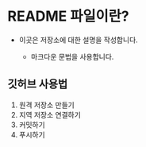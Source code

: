 # README 파일이란?

- 이곳은 저장소에 대한 설명을 작성합니다.

  - 마크다운 문법을 사용합니다.

## 깃허브 사용법

1. 원격 저장소 만들기
2. 지역 저장소 연결하기
3. 커밋하기
4. 푸시하기



